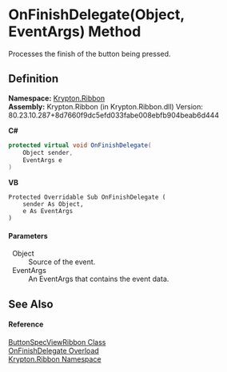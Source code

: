# OnFinishDelegate(Object, EventArgs) Method


Processes the finish of the button being pressed.



## Definition
**Namespace:** <a href="1e9bc734-cff9-e9b8-f013-94cdac669794.md">Krypton.Ribbon</a>  
**Assembly:** Krypton.Ribbon (in Krypton.Ribbon.dll) Version: 80.23.10.287+8d7660f9dc5efd033fabe008ebfb904beab6d444

**C#**
``` C#
protected virtual void OnFinishDelegate(
	Object sender,
	EventArgs e
)
```
**VB**
``` VB
Protected Overridable Sub OnFinishDelegate ( 
	sender As Object,
	e As EventArgs
)
```



#### Parameters
<dl><dt>  Object</dt><dd>Source of the event.</dd><dt>  EventArgs</dt><dd>An EventArgs that contains the event data.</dd></dl>

## See Also


#### Reference
<a href="00c58f2d-0eb2-72ae-6f6c-ec8a898f2376.md">ButtonSpecViewRibbon Class</a>  
<a href="aef802f6-08d6-1ac2-e7c2-a53fad54a63d.md">OnFinishDelegate Overload</a>  
<a href="1e9bc734-cff9-e9b8-f013-94cdac669794.md">Krypton.Ribbon Namespace</a>  
